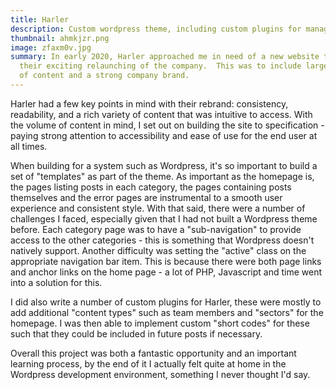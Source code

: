```yaml
---
title: Harler
description: Custom wordpress theme, including custom plugins for managing content.
thumbnail: ahmkjzr.png
image: zfaxm0v.jpg
summary: In early 2020, Harler approached me in need of a new website to support
  their exciting relaunching of the company.  This was to include large volumes
  of content and a strong company brand.
---
```

Harler had a few key points in mind with their rebrand: consistency, readability, and a rich variety of content that was intuitive to access.   With the volume of content in mind, I set out on building the site to specification - paying strong attention to accessibility and ease of use for the end user at all times.

When building for a system such as Wordpress, it's so important to build a set of "templates" as part of the theme.  As important as the homepage is, the pages listing posts in each category, the pages containing posts themselves and the error pages are instrumental to a smooth user experience and consistent style.  With that said, there were a number of challenges I faced, especially given that I had not built a Wordpress theme before.  Each category page was to have a "sub-navigation" to provide access to the other categories - this is something that Wordpress doesn't natively support.  Another difficulty was setting the "active" class on the appropriate navigation bar item.  This is because there were both page links and anchor links on the home page - a lot of PHP, Javascript and time went into a solution for this.

I did also write a number of custom plugins for Harler, these were mostly to add additional "content types" such as team members and "sectors" for the homepage.  I was then able to implement custom "short codes" for these such that they could be included in future posts if necessary.

Overall this project was both a fantastic opportunity and an important learning process, by the end of it I actually felt quite at home in the Wordpress development environment, something I never thought I'd say.